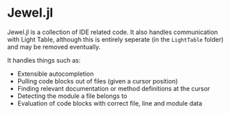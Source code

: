 # Jewel.jl

Jewel.jl is a collection of IDE related code. It also handles communication with Light Table, although this is entirely seperate (in the `LightTable` folder) and may be removed eventually.

It handles things such as:

* Extensible autocompletion
* Pulling code blocks out of files (given a cursor position)
* Finding relevant documentation or method definitions at the cursor
* Detecting the module a file belongs to
* Evaluation of code blocks with correct file, line and module data
